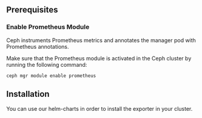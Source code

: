 ## Prerequisites

### Enable Prometheus Module
Ceph instruments Prometheus metrics and annotates the manager pod with Prometheus annotations. 

Make sure that the Prometheus module is activated in the Ceph cluster by running the following command:

```
ceph mgr module enable prometheus
```

## Installation

You can use our helm-charts in order to install the exporter in your cluster.